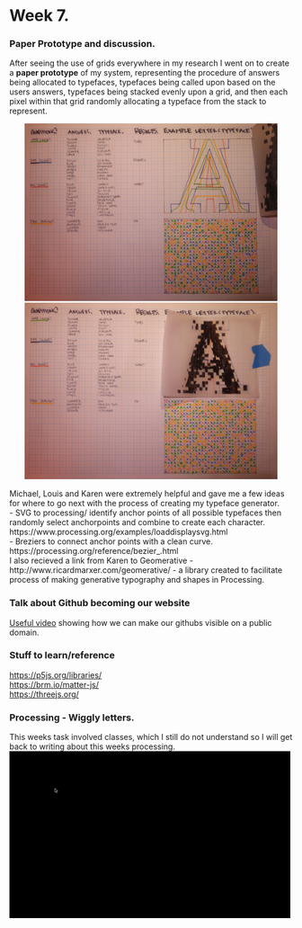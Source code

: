 # Week 7.
### Paper Prototype and discussion.
After seeing the use of grids everywhere in my research I went on to create a **paper prototype** of my system, representing the procedure of answers being allocated to typefaces, typefaces being called upon based on the users answers, typefaces being stacked evenly upon a grid, and then each pixel within that grid randomly allocating a typeface from the stack to represent. <br/>
<p align="center">
<img width="450" src="https://github.com/V1NNYB4RT3L5/Slave-To-The-Algorithm-/blob/master/Week%2007./7583928560_IMG_4249.jpg"><img width="450" src="https://github.com/V1NNYB4RT3L5/Slave-To-The-Algorithm-/blob/master/Week%2007./7583928560_IMG_4250.jpg"><br/>
  <p align="left">
Michael, Louis and Karen were extremely helpful and gave me a few ideas for where to go next with the process of creating my typeface generator. <br/>
- SVG to processing/ identify anchor points of all possible typefaces then randomly select anchorpoints and combine to create each character. 
https://www.processing.org/examples/loaddisplaysvg.html <br/>
- Breziers to connect anchor points with a clean curve. 
https://processing.org/reference/bezier_.html <br/>
I also recieved a link from Karen to Geomerative - http://www.ricardmarxer.com/geomerative/ - a library created to facilitate process of making generative typography and shapes in Processing. 
    
### Talk about Github becoming our website
[Useful video](https://pages.github.com/) showing how we can make our githubs visible on a public domain.
### Stuff to learn/reference 
https://p5js.org/libraries/ <br/>
https://brm.io/matter-js/ <br/>
https://threejs.org/
### Processing - Wiggly letters. 
This weeks task involved classes, which I still do not understand so I will get back to writing about this weeks processing. 
  <img src="https://github.com/V1NNYB4RT3L5/Slave-To-The-Algorithm-/blob/master/Week%2007./wiggly-letters.gif">


